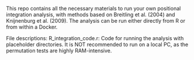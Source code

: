 This repo contains all the necessary materials to run your own positional integration analysis, with methods based on Breitling et al. (2004) and Knijnenburg et al. (2009).
The analysis can be run either directly from R or from within a Docker.

File descriptions:
R_integration_code.r: Code for running the analysis with placeholder directories. It is NOT recommended to run on a local PC, as the permutation tests are highly RAM-intensive.
